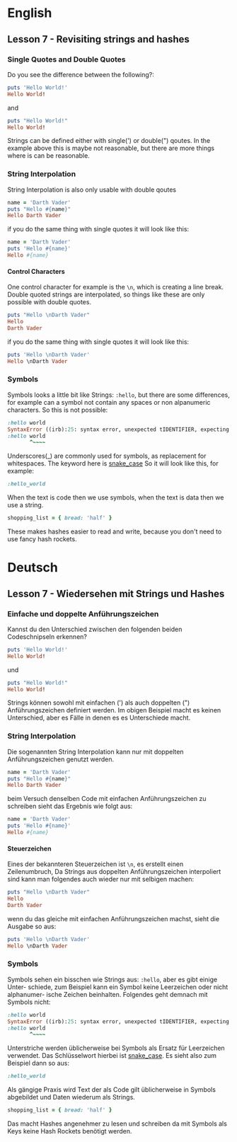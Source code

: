 # English
## Lesson 7 - Revisiting strings and hashes

### Single Quotes and Double Quotes

Do you see the difference between the following?:
```ruby
puts 'Hello World!'
Hello World!
```
and
```ruby
puts "Hello World!"
Hello World!
```

Strings can be defined either with single(') or double(") qoutes. In the example above this is maybe not reasonable, but there are more things where is can be reasonable.

### String Interpolation

String Interpolation is also only usable with double qoutes
```ruby
name = 'Darth Vader'
puts "Hello #{name}"
Hello Darth Vader
```
if you do the same thing with single quotes it will look like this:
```ruby
name = 'Darth Vader'
puts 'Hello #{name}'
Hello #{name}
```

#### Control Characters

One control character for example is the `\n`, which is creating a line break.
Double quoted strings are interpolated, so things like these are only possible with double quotes.
```ruby
puts "Hello \nDarth Vader"
Hello
Darth Vader
```
if you do the same thing with single quotes it will look like this:
```ruby
puts 'Hello \nDarth Vader'
Hello \nDarth Vader
```

### Symbols

Symbols looks a little bit like Strings: `:hello`,
but there are some differences, for example can a symbol not contain any spaces or non alpanumeric characters. So this is not possible:
```ruby
:hello world
SyntaxError ((irb):25: syntax error, unexpected tIDENTIFIER, expecting end-of-input)
:hello world
       ^~~~~
```
Underscores(\_) are commonly used for symbols, as replacement for whitespaces. The keyword here is [snake_case](https://en.wikipedia.org/wiki/Snake_case) So it will look like this, for example:
```ruby
:hello_world
```

When the text is code then we use symbols, when the text is data then we use a string.

```ruby
shopping_list = { bread: 'half' }
```

These makes hashes easier to read and write, because you don't need to use fancy hash rockets.

# Deutsch
## Lesson 7 - Wiedersehen mit Strings und Hashes

### Einfache und doppelte Anführungszeichen

Kannst du den Unterschied zwischen den folgenden beiden Codeschnipseln erkennen?

```ruby
puts 'Hello World!'
Hello World!
```
und
```ruby
puts "Hello World!"
Hello World!
```

Strings können sowohl mit einfachen (') als auch doppelten (") Anführungszeichen
definiert werden. Im obigen Beispiel macht es keinen Unterschied, aber es Fälle
in denen es es Unterschiede macht.

### String Interpolation

Die sogenannten String Interpolation kann nur mit doppelten Anführungszeichen
genutzt werden.

```ruby
name = 'Darth Vader'
puts "Hello #{name}"
Hello Darth Vader
```
beim Versuch denselben Code mit einfachen Anführungszeichen zu schreiben
sieht das Ergebnis wie folgt aus:
```ruby
name = 'Darth Vader'
puts 'Hello #{name}'
Hello #{name}
```

#### Steuerzeichen

Eines der bekannteren Steuerzeichen ist `\n`, es erstellt einen Zeilenumbruch,
Da Strings aus doppelten Anführungszeichen interpoliert sind kann man folgendes
auch wieder nur mit selbigen machen:

```ruby
puts "Hello \nDarth Vader"
Hello
Darth Vader
```
wenn du das gleiche mit einfachen Anführungszeichen machst, sieht die Ausgabe so
aus:
```ruby
puts 'Hello \nDarth Vader'
Hello \nDarth Vader
```

### Symbols

Symbols sehen ein bisschen wie Strings aus: `:hello`, aber es gibt einige Unter-
schiede, zum Beispiel kann ein Symbol keine Leerzeichen oder nicht alphanumer-
ische Zeichen beinhalten. Folgendes geht demnach mit Symbols nicht:

```ruby
:hello world
SyntaxError ((irb):25: syntax error, unexpected tIDENTIFIER, expecting end-of-input)
:hello world
       ^~~~~
```
Unterstriche werden üblicherweise bei Symbols als Ersatz für Leerzeichen verwendet. Das Schlüsselwort hierbei ist [snake_case](https://en.wikipedia.org/wiki/Snake_case). Es sieht also zum Beispiel dann so aus:
```ruby
:hello_world
```

Als gängige Praxis wird Text der als Code gilt üblicherweise in Symbols
abgebildet und Daten wiederum als Strings.

```ruby
shopping_list = { bread: 'half' }
```

Das macht Hashes angenehmer zu lesen und schreiben da mit Symbols als Keys keine
Hash Rockets benötigt werden.
